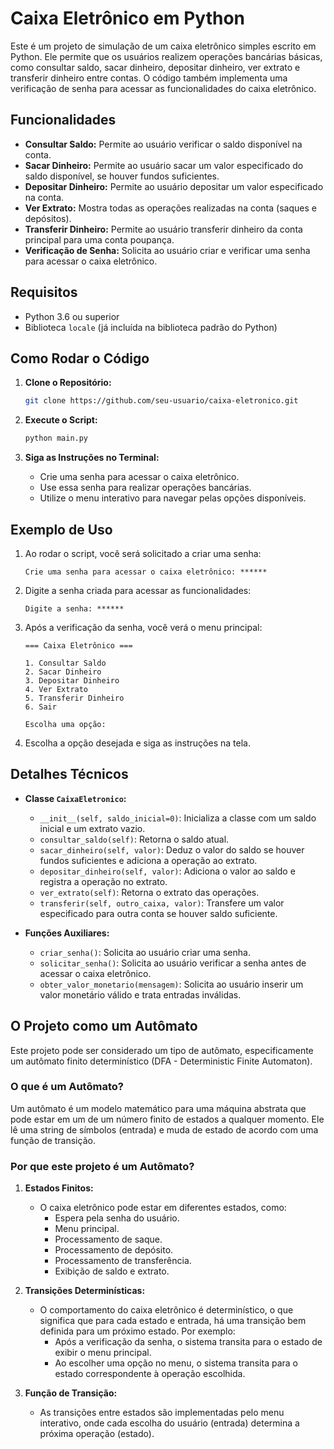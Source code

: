 # Caixa Eletrônico em Python

Este é um projeto de simulação de um caixa eletrônico simples escrito em Python. Ele permite que os usuários realizem operações bancárias básicas, como consultar saldo, sacar dinheiro, depositar dinheiro, ver extrato e transferir dinheiro entre contas. O código também implementa uma verificação de senha para acessar as funcionalidades do caixa eletrônico.

## Funcionalidades

- **Consultar Saldo:** Permite ao usuário verificar o saldo disponível na conta.
- **Sacar Dinheiro:** Permite ao usuário sacar um valor especificado do saldo disponível, se houver fundos suficientes.
- **Depositar Dinheiro:** Permite ao usuário depositar um valor especificado na conta.
- **Ver Extrato:** Mostra todas as operações realizadas na conta (saques e depósitos).
- **Transferir Dinheiro:** Permite ao usuário transferir dinheiro da conta principal para uma conta poupança.
- **Verificação de Senha:** Solicita ao usuário criar e verificar uma senha para acessar o caixa eletrônico.

## Requisitos

- Python 3.6 ou superior
- Biblioteca `locale` (já incluída na biblioteca padrão do Python)

## Como Rodar o Código

1. **Clone o Repositório:**
    ```bash
    git clone https://github.com/seu-usuario/caixa-eletronico.git
    ```

2. **Execute o Script:**
    ```bash
    python main.py
    ```

3. **Siga as Instruções no Terminal:**
    - Crie uma senha para acessar o caixa eletrônico.
    - Use essa senha para realizar operações bancárias.
    - Utilize o menu interativo para navegar pelas opções disponíveis.

## Exemplo de Uso

1. Ao rodar o script, você será solicitado a criar uma senha:
    ```
    Crie uma senha para acessar o caixa eletrônico: ******
    ```

2. Digite a senha criada para acessar as funcionalidades:
    ```
    Digite a senha: ******
    ```

3. Após a verificação da senha, você verá o menu principal:
    ```
    === Caixa Eletrônico ===

    1. Consultar Saldo
    2. Sacar Dinheiro
    3. Depositar Dinheiro
    4. Ver Extrato
    5. Transferir Dinheiro
    6. Sair

    Escolha uma opção:
    ```

4. Escolha a opção desejada e siga as instruções na tela.

## Detalhes Técnicos

- **Classe `CaixaEletronico`:**
    - `__init__(self, saldo_inicial=0)`: Inicializa a classe com um saldo inicial e um extrato vazio.
    - `consultar_saldo(self)`: Retorna o saldo atual.
    - `sacar_dinheiro(self, valor)`: Deduz o valor do saldo se houver fundos suficientes e adiciona a operação ao extrato.
    - `depositar_dinheiro(self, valor)`: Adiciona o valor ao saldo e registra a operação no extrato.
    - `ver_extrato(self)`: Retorna o extrato das operações.
    - `transferir(self, outro_caixa, valor)`: Transfere um valor especificado para outra conta se houver saldo suficiente.

- **Funções Auxiliares:**
    - `criar_senha()`: Solicita ao usuário criar uma senha.
    - `solicitar_senha()`: Solicita ao usuário verificar a senha antes de acessar o caixa eletrônico.
    - `obter_valor_monetario(mensagem)`: Solicita ao usuário inserir um valor monetário válido e trata entradas inválidas.

## O Projeto como um Autômato

Este projeto pode ser considerado um tipo de autômato, especificamente um autômato finito determinístico (DFA - Deterministic Finite Automaton). 

### O que é um Autômato?

Um autômato é um modelo matemático para uma máquina abstrata que pode estar em um de um número finito de estados a qualquer momento. Ele lê uma string de símbolos (entrada) e muda de estado de acordo com uma função de transição.

### Por que este projeto é um Autômato?

1. **Estados Finitos:**
    - O caixa eletrônico pode estar em diferentes estados, como:
        - Espera pela senha do usuário.
        - Menu principal.
        - Processamento de saque.
        - Processamento de depósito.
        - Processamento de transferência.
        - Exibição de saldo e extrato.
        
2. **Transições Determinísticas:**
    - O comportamento do caixa eletrônico é determinístico, o que significa que para cada estado e entrada, há uma transição bem definida para um próximo estado. Por exemplo:
        - Após a verificação da senha, o sistema transita para o estado de exibir o menu principal.
        - Ao escolher uma opção no menu, o sistema transita para o estado correspondente à operação escolhida.

3. **Função de Transição:**
    - As transições entre estados são implementadas pelo menu interativo, onde cada escolha do usuário (entrada) determina a próxima operação (estado).


